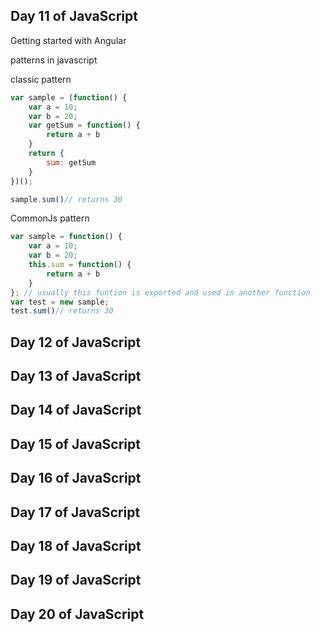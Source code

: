 ## Day 11 of JavaScript

Getting started with Angular

patterns in javascript

classic pattern
``` javascript
var sample = (function() {
    var a = 10;
    var b = 20;
    var getSum = function() {
        return a + b
    }
    return {
        sum: getSum
    }
})();

sample.sum()// returns 30
```

CommonJs pattern

```javascript
var sample = function() {
    var a = 10;
    var b = 20;
    this.sum = function() {
        return a + b
    }
}; // usually this funtion is exported and used in another function
var test = new sample;
test.sum()// returns 30

```


## Day 12 of JavaScript

## Day 13 of JavaScript

## Day 14 of JavaScript

## Day 15 of JavaScript

## Day 16 of JavaScript

## Day 17 of JavaScript

## Day 18 of JavaScript

## Day 19 of JavaScript

## Day 20 of JavaScript
